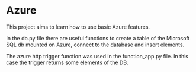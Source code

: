 # Azure

This project aims to learn how to use basic Azure features.

In the db.py file there are useful functions to create a table of the Microsoft SQL db mounted on Azure, connect to the database and insert elements.

The azure http trigger function was used in the function_app.py file. In this case the trigger returns some elements of the DB.
